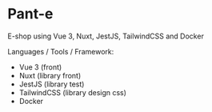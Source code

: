 #  Pant-e

E-shop using Vue 3, Nuxt, JestJS, TailwindCSS and Docker

Languages / Tools / Framework:
- Vue 3 (front)
- Nuxt (library front)
- JestJS (library test)
- TailwindCSS (library design css)
- Docker